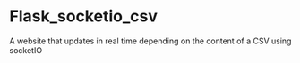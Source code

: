 # Flask_socketio_csv
 A website that updates in real time depending on the content of a CSV using socketIO
